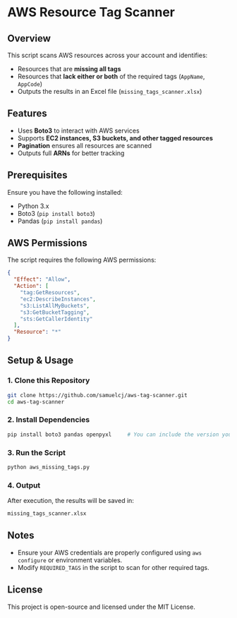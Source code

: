 # AWS Resource Tag Scanner

## Overview
This script scans AWS resources across your account and identifies:
- Resources that are **missing all tags**
- Resources that **lack either or both** of the required tags (`AppName`, `AppCode`)
- Outputs the results in an Excel file (`missing_tags_scanner.xlsx`)

## Features
- Uses **Boto3** to interact with AWS services
- Supports **EC2 instances, S3 buckets, and other tagged resources**
- **Pagination** ensures all resources are scanned
- Outputs full **ARNs** for better tracking

## Prerequisites
Ensure you have the following installed:
- Python 3.x
- Boto3 (`pip install boto3`)
- Pandas (`pip install pandas`)

## AWS Permissions
The script requires the following AWS permissions:
```json
{
  "Effect": "Allow",
  "Action": [
    "tag:GetResources",
    "ec2:DescribeInstances",
    "s3:ListAllMyBuckets",
    "s3:GetBucketTagging",
    "sts:GetCallerIdentity"
  ],
  "Resource": "*"
}
```

## Setup & Usage
### 1. Clone this Repository
```sh
git clone https://github.com/samuelcj/aws-tag-scanner.git
cd aws-tag-scanner
```

### 2. Install Dependencies
```sh
pip install boto3 pandas openpyxl     # You can include the version you want.
```

### 3. Run the Script
```sh
python aws_missing_tags.py
```

### 4. Output
After execution, the results will be saved in:
```sh
missing_tags_scanner.xlsx
```

## Notes
- Ensure your AWS credentials are properly configured using `aws configure` or environment variables.
- Modify `REQUIRED_TAGS` in the script to scan for other required tags.

## License
This project is open-source and licensed under the MIT License.


